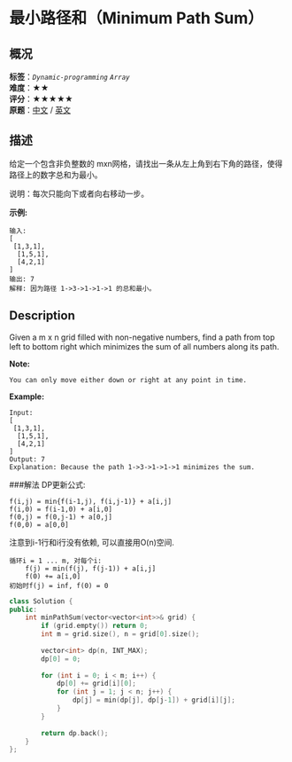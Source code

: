 # 最小路径和（Minimum Path Sum）
## 概况
**标签**：*`Dynamic-programming`*  *`Array`*<br>
**难度**：★★<br>
**评分**：★★★★★<br>
**原题**：[中文](https://leetcode-cn.com/problems/minimum-path-sum) / [英文](https://leetcode.com/problems/minimum-path-sum)

## 描述
给定一个包含非负整数的 mxn网格，请找出一条从左上角到右下角的路径，使得路径上的数字总和为最小。

说明：每次只能向下或者向右移动一步。

**示例:**
```
输入:
[
 [1,3,1],
  [1,5,1],
  [4,2,1]
]
输出: 7
解释: 因为路径 1->3->1->1->1 的总和最小。
```

## Description
Given a m x n grid filled with non-negative numbers, find a path from top left to bottom right which minimizes the sum of all numbers along its path.

**Note:**

    You can only move either down or right at any point in time.

**Example:**
```
Input:
[
 [1,3,1],
  [1,5,1],
  [4,2,1]
]
Output: 7
Explanation: Because the path 1->3->1->1->1 minimizes the sum.
```

###解法
DP更新公式:

    f(i,j) = min{f(i-1,j), f(i,j-1)} + a[i,j]
    f(i,0) = f(i-1,0) + a[i,0]
    f(0,j) = f(0,j-1) + a[0,j]
    f(0,0) = a[0,0]

注意到i-1行和i行没有依赖, 可以直接用O(n)空间.

    循环i = 1 ... m, 对每个i:
        f(j) = min(f(j), f(j-1)) + a[i,j]
        f(0) += a[i,0]
    初始时f(j) = inf, f(0) = 0
    
```c++
class Solution {
public:
    int minPathSum(vector<vector<int>>& grid) {
        if (grid.empty()) return 0;
        int m = grid.size(), n = grid[0].size();
        
        vector<int> dp(n, INT_MAX);
        dp[0] = 0;
        
        for (int i = 0; i < m; i++) {
            dp[0] += grid[i][0];
            for (int j = 1; j < n; j++) {
                dp[j] = min(dp[j], dp[j-1]) + grid[i][j];
            }
        }
        
        return dp.back();
    }
};
```